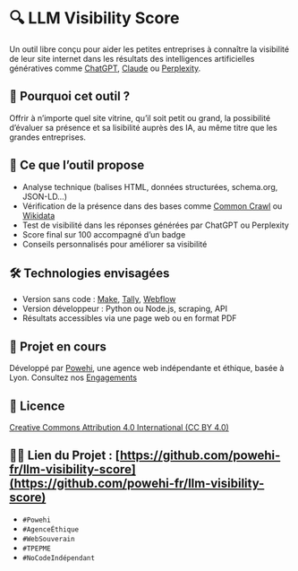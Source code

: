 # 🔍 LLM Visibility Score

Un outil libre conçu pour aider les petites entreprises à connaître la visibilité de leur site internet dans les résultats des intelligences artificielles génératives comme [ChatGPT](https://chat.openai.com), [Claude](https://claude.ai) ou [Perplexity](https://www.perplexity.ai).

## 🎯 Pourquoi cet outil ?

Offrir à n’importe quel site vitrine, qu’il soit petit ou grand, la possibilité d’évaluer sa présence et sa lisibilité auprès des IA, au même titre que les grandes entreprises.

## 🧪 Ce que l’outil propose

- Analyse technique (balises HTML, données structurées, schema.org, JSON-LD…)
- Vérification de la présence dans des bases comme [Common Crawl](https://commoncrawl.org) ou [Wikidata](https://www.wikidata.org)
- Test de visibilité dans les réponses générées par ChatGPT ou Perplexity
- Score final sur 100 accompagné d’un badge
- Conseils personnalisés pour améliorer sa visibilité

## 🛠️ Technologies envisagées

- Version sans code : [Make](https://www.make.com), [Tally](https://tally.so), [Webflow](https://webflow.com)
- Version développeur : Python ou Node.js, scraping, API
- Résultats accessibles via une page web ou en format PDF

## 🚀 Projet en cours

Développé par [Powehi](https://powehi.eu), une agence web indépendante et éthique, basée à Lyon. Consultez nos [Engagements](https://powehi.eu/charte-powehi-engagements/)


## 📄 Licence

[Creative Commons Attribution 4.0 International (CC BY 4.0)](https://creativecommons.org/licenses/by/4.0/)




## 🧑‍💻 Lien du Projet : [https://github.com/powehi-fr/llm-visibility-score](https://github.com/powehi-fr/llm-visibility-score)





- `#Powehi`
- `#AgenceÉthique`
- `#WebSouverain`
- `#TPEPME`
- `#NoCodeIndépendant`

